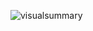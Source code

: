 

![visualsummary](https://user-images.githubusercontent.com/9269146/163786883-2f393f10-7a63-44d0-9949-e2be5830a5e3.svg)
